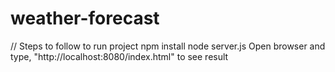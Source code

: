 # weather-forecast

// Steps to follow to run project
npm install
node server.js
Open browser and type, "http://localhost:8080/index.html" to see result
